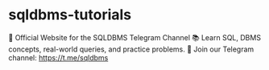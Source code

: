 # sqldbms-tutorials
🚀 Official Website for the SQLDBMS Telegram Channel 📚 Learn SQL, DBMS concepts, real-world queries, and practice problems. 🔗 Join our Telegram channel: https://t.me/sqldbms
